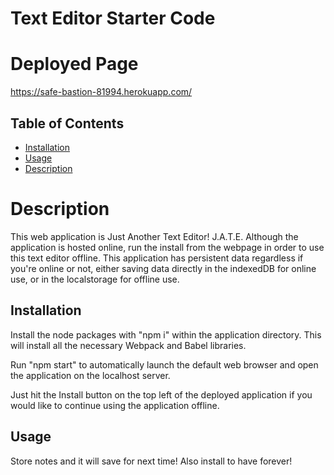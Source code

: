 # Text Editor Starter Code

# Deployed Page

https://safe-bastion-81994.herokuapp.com/

## Table of Contents

- [Installation](#Installation)
- [Usage](#Usage)
- [Description](#Description)

# Description

This web application is Just Another Text Editor! J.A.T.E. Although the application is hosted online, run the install from the webpage in order to use this text editor offline. This application has persistent data regardless if you're online or not, either saving data directly in the indexedDB for online use, or in the localstorage for offline use.

## Installation

Install the node packages with "npm i" within the application directory.
This will install all the necessary Webpack and Babel libraries.

Run "npm start" to automatically launch the default web browser and open the application on the localhost server.

Just hit the Install button on the top left of the deployed application if you would like to continue using the application offline.

## Usage

Store notes and it will save for next time! Also install to have forever! 